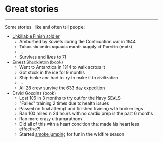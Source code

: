 # Great stories

---

Some stories I like and often tell people:

- [Unkillable Finish soldier](https://chriswillx.com/3-minute-monday-maniacs-wives-midwits/)
  - Ambushed by Soviets during the Continuation war in 1944
  - Takes his entire squad's month supply of Pervitin (meth)
  - ...
  - Survives and lives to 71
- [Ernest Shackleton](https://grokipedia.com/page/Imperial_Trans-Antarctic_Expedition#expedition) ([book](https://www.amazon.com/Endurance-Shackletons-Incredible-Alfred-Lansing-ebook/dp/B00IC8VF10))
  - Went to Antarctica in 1914 to walk across it
  - Got stuck in the ice for 9 months
  - Ship broke and had to try to make it to civilization
  - ...
  - All 28 crew survive the 633 day expedition
- [David Goggins](https://grokipedia.com/page/David_Goggins) ([book](https://www.amazon.com/Cant-Hurt-Me-Master-Your/dp/1544512279))
  - Lost 106 in 3 months to try out for the Navy SEALS
  - "Failed" training 2 times due to health issues
  - Passed on final attempt and finished training with broken legs
  - Ran 100 miles in 24 hours with no cardio prep in the past 6 months
  - Ran more crazy ultramarathons
  - Did all of this with a heart condition that made his heart less effective?!
  - Started [smoke jumping](https://grokipedia.com/page/Smokejumper) for fun in the wildfire season
